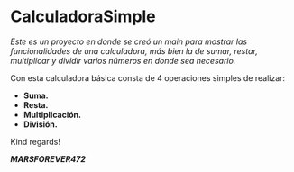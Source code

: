 # CalculadoraSimple

_Este es un proyecto en donde se creó un main para mostrar las funcionalidades de una calculadora, más bien la de sumar, restar, multiplicar y dividir varios números en donde sea necesario._

Con esta calculadora básica consta de 4 operaciones simples de realizar:

- **Suma.**
- **Resta.**
- **Multiplicación.**
- **División.**

Kind regards!

***MARSFOREVER472***
